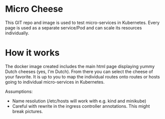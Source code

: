 <!-- Images are build by Docker HUB Build directly connected to the GIT Hub git hook -->
# Micro Cheese
This GIT repo and image is used to test micro-services in Kubernetes. Every page is used as a separate service/Pod and can scale its resources individually.

# How it works
The docker image created includes the main html page displaying yummy Dutch cheeses (yes, I'm Dutch). From there you can select the cheese of your favorite. It is up to you to map the individual routes onto routes or hosts going to individual micro-services in Kubernetes.

Assumptions:
- Name resolution (/etc/hosts will work with e.g. kind and minikube)
- Careful with rewrite in the ingress controller annotations. This might break pictures.

